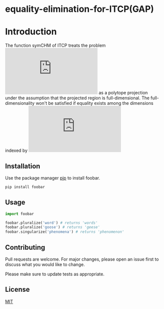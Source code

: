 # equality-elimination-for-ITCP(GAP)
# Introduction

The function symCHM of ITCP treats the problem ![equation](https://latex.codecogs.com/svg.latex?%5Ctext%7BProj%7D_%7B%5Cboldsymbol%7Bh%7D_p%7D%28%5CGamma_N%5Ccap%20%5Cmathcal%7BL%7D_%7B%5Cmathsf%7BA%7D%7D%29) as a polytope projection under the assumption that the projected region is full-dimensional. The full-dimensionality won't be satisfied if equality exists among the dimensions indexed by ![equation](https://latex.codecogs.com/svg.latex?%5Cboldsymbol%7Bh%7D_p)

## Installation

Use the package manager [pip](https://pip.pypa.io/en/stable/) to install foobar.

```bash
pip install foobar
```

## Usage

```python
import foobar

foobar.pluralize('word') # returns 'words'
foobar.pluralize('goose') # returns 'geese'
foobar.singularize('phenomena') # returns 'phenomenon'
```

## Contributing
Pull requests are welcome. For major changes, please open an issue first to discuss what you would like to change.

Please make sure to update tests as appropriate.

## License
[MIT](https://choosealicense.com/licenses/mit/)

